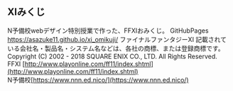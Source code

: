 ## XIみくじ
N予備校webデザイン特別授業で作った、FFXIおみくじ。
GitHubPages
https://asazuke11.github.io/xi_omikuji/
ファイナルファンタジーXI 記載されている会社名・製品名・システム名などは、各社の商標、または登録商標です。
Copyright (C) 2002 - 2018 SQUARE ENIX CO., LTD. All Rights Reserved.  
FFXI   [http://www.playonline.com/ff11/index.shtml](http://www.playonline.com/ff11/index.shtml)  
N予備校[https://www.nnn.ed.nico/](https://www.nnn.ed.nico/)
